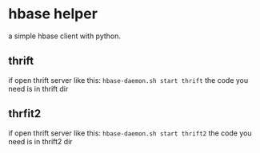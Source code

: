 # hbase helper
a simple hbase client with python.
## thrift
if open thrift server like this:
`hbase-daemon.sh start thrift`
the code you need is in thrift dir


## thrfit2
if open thrift server like this:
`hbase-daemon.sh start thrift2`
the code you need is in thrift2 dir


